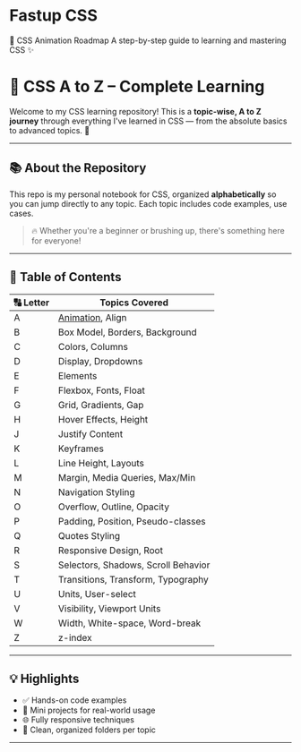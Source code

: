 
# Fastup CSS 

🎨 CSS Animation Roadmap
A step-by-step guide to learning and mastering CSS  ✨

# 🎨 CSS A to Z – Complete Learning 

Welcome to my CSS learning repository! This is a **topic-wise, A to Z journey** through everything I've learned in CSS — from the absolute basics to advanced topics. 🚀

---

## 📚 About the Repository

This repo is my personal notebook for CSS, organized **alphabetically** so you can jump directly to any topic. Each topic includes code examples, use cases.

> 🔥 Whether you're a beginner or brushing up, there's something here for everyone!

---

## 🧭 Table of Contents

| 🔠 Letter | Topics Covered |
|----------|----------------|
| A | [Animation](https://varun-1714.github.io/boostup-CSS-by-varun/Animations%20and%20Transfroms/Animation.html), Align | 
| B | Box Model, Borders, Background |
| C | Colors, Columns |
| D | Display, Dropdowns |
| E | Elements |
| F | Flexbox, Fonts, Float |
| G | Grid, Gradients, Gap |
| H | Hover Effects, Height |
| J | Justify Content |
| K | Keyframes |
| L | Line Height, Layouts |
| M | Margin, Media Queries, Max/Min |
| N | Navigation Styling |
| O | Overflow, Outline, Opacity |
| P | Padding, Position, Pseudo-classes |
| Q | Quotes Styling |
| R | Responsive Design, Root |
| S | Selectors, Shadows, Scroll Behavior |
| T | Transitions, Transform, Typography |
| U | Units, User-select |
| V | Visibility, Viewport Units |
| W | Width, White-space, Word-break |
| Z | z-index |

---

## 💡 Highlights

- ✅ Hands-on code examples
- 🎯 Mini projects for real-world usage
- 🌐 Fully responsive techniques
- 📁 Clean, organized folders per topic

---




